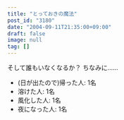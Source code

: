 ```yaml
---
title: "とっておきの魔法"
post_id: "3180"
date: "2004-09-11T21:35:00+09:00"
draft: false
image: null
tag: []
---
```



そして誰もいなくなるか？ ちなみに……

  * (日が出たので)帰った人: 1名
  * 溶けた人: 1名
  * 風化した人: 1名
  * 夜になった人: 1名
